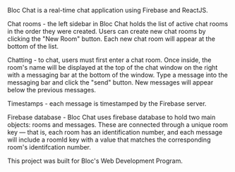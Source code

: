 
Bloc Chat is a real-time chat application using Firebase and ReactJS. 

Chat rooms - the left sidebar in Bloc Chat holds the list of active chat rooms in the order they were created. Users can create new chat rooms by clicking the "New Room" button. Each new chat room will appear at the bottom of the list.

Chatting - to chat, users must first enter a chat room. Once inside, the room's name will be displayed at the top of the chat window on the right with a messaging bar at the bottom of the window. Type a message into the messaging bar and click the "send" button. New messages will appear below the previous messages. 

Timestamps - each message is timestamped by the Firebase server.

Firebase database - Bloc Chat uses firebase database to hold two main objects: rooms and messages. These are connected through a unique room key — that is, each room has an identification number, and each message will include a roomId key with a value that matches the corresponding room's identifcation number. 

This project was built for Bloc's Web Development Program.
